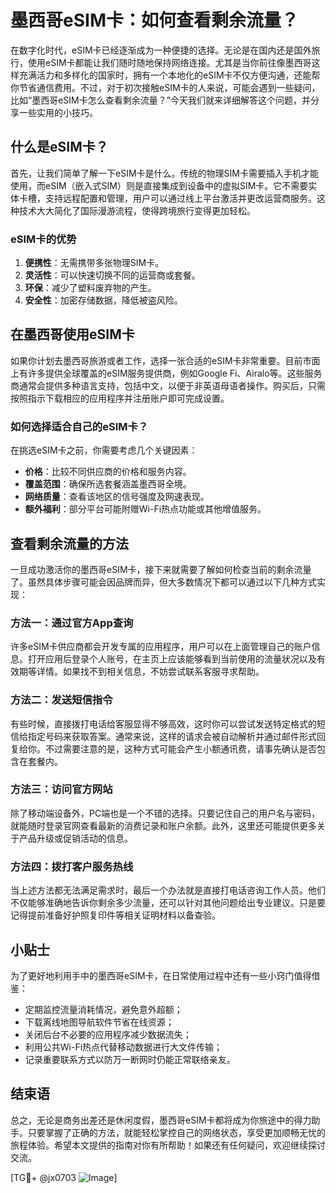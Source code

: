 # 墨西哥eSIM卡：如何查看剩余流量？

在数字化时代，eSIM卡已经逐渐成为一种便捷的选择。无论是在国内还是国外旅行，使用eSIM卡都能让我们随时随地保持网络连接。尤其是当你前往像墨西哥这样充满活力和多样化的国家时，拥有一个本地化的eSIM卡不仅方便沟通，还能帮你节省通信费用。不过，对于初次接触eSIM卡的人来说，可能会遇到一些疑问，比如“墨西哥eSIM卡怎么查看剩余流量？”今天我们就来详细解答这个问题，并分享一些实用的小技巧。

## 什么是eSIM卡？

首先，让我们简单了解一下eSIM卡是什么。传统的物理SIM卡需要插入手机才能使用，而eSIM（嵌入式SIM）则是直接集成到设备中的虚拟SIM卡。它不需要实体卡槽，支持远程配置和管理，用户可以通过线上平台激活并更改运营商服务。这种技术大大简化了国际漫游流程，使得跨境旅行变得更加轻松。

### eSIM卡的优势

1. **便携性**：无需携带多张物理SIM卡。
2. **灵活性**：可以快速切换不同的运营商或套餐。
3. **环保**：减少了塑料废弃物的产生。
4. **安全性**：加密存储数据，降低被盗风险。

## 在墨西哥使用eSIM卡

如果你计划去墨西哥旅游或者工作，选择一张合适的eSIM卡非常重要。目前市面上有许多提供全球覆盖的eSIM服务提供商，例如Google Fi、Airalo等。这些服务商通常会提供多种语言支持，包括中文，以便于非英语母语者操作。购买后，只需按照指示下载相应的应用程序并注册账户即可完成设置。

### 如何选择适合自己的eSIM卡？

在挑选eSIM卡之前，你需要考虑几个关键因素：

- **价格**：比较不同供应商的价格和服务内容。
- **覆盖范围**：确保所选套餐涵盖墨西哥全境。
- **网络质量**：查看该地区的信号强度及网速表现。
- **额外福利**：部分平台可能附赠Wi-Fi热点功能或其他增值服务。

## 查看剩余流量的方法

一旦成功激活你的墨西哥eSIM卡，接下来就需要了解如何检查当前的剩余流量了。虽然具体步骤可能会因品牌而异，但大多数情况下都可以通过以下几种方式实现：

### 方法一：通过官方App查询

许多eSIM卡供应商都会开发专属的应用程序，用户可以在上面管理自己的账户信息。打开应用后登录个人账号，在主页上应该能够看到当前使用的流量状况以及有效期等详情。如果找不到相关信息，不妨尝试联系客服寻求帮助。

### 方法二：发送短信指令

有些时候，直接拨打电话给客服显得不够高效，这时你可以尝试发送特定格式的短信给指定号码来获取答案。通常来说，这样的请求会被自动解析并通过邮件形式回复给你。不过需要注意的是，这种方式可能会产生小额通讯费，请事先确认是否包含在套餐内。

### 方法三：访问官方网站

除了移动端设备外，PC端也是一个不错的选择。只要记住自己的用户名与密码，就能随时登录官网查看最新的消费记录和账户余额。此外，这里还可能提供更多关于产品升级或促销活动的信息。

### 方法四：拨打客户服务热线

当上述方法都无法满足需求时，最后一个办法就是直接打电话咨询工作人员。他们不仅能够准确地告诉你剩余多少流量，还可以针对其他问题给出专业建议。只是要记得提前准备好护照复印件等相关证明材料以备查验。

## 小贴士

为了更好地利用手中的墨西哥eSIM卡，在日常使用过程中还有一些小窍门值得借鉴：

- 定期监控流量消耗情况，避免意外超额；
- 下载离线地图导航软件节省在线资源；
- 关闭后台不必要的应用程序减少数据流失；
- 利用公共Wi-Fi热点代替移动数据进行大文件传输；
- 记录重要联系方式以防万一断网时仍能正常联络亲友。

## 结束语

总之，无论是商务出差还是休闲度假，墨西哥eSIM卡都将成为你旅途中的得力助手。只要掌握了正确的方法，就能轻松掌控自己的网络状态，享受更加顺畅无忧的旅程体验。希望本文提供的指南对你有所帮助！如果还有任何疑问，欢迎继续探讨交流。

[TG💪+ @jx0703 ![Image](https://github.com/user-attachments/assets/dbca1d08-cadb-493c-b0ec-ad6f7a83f270)]